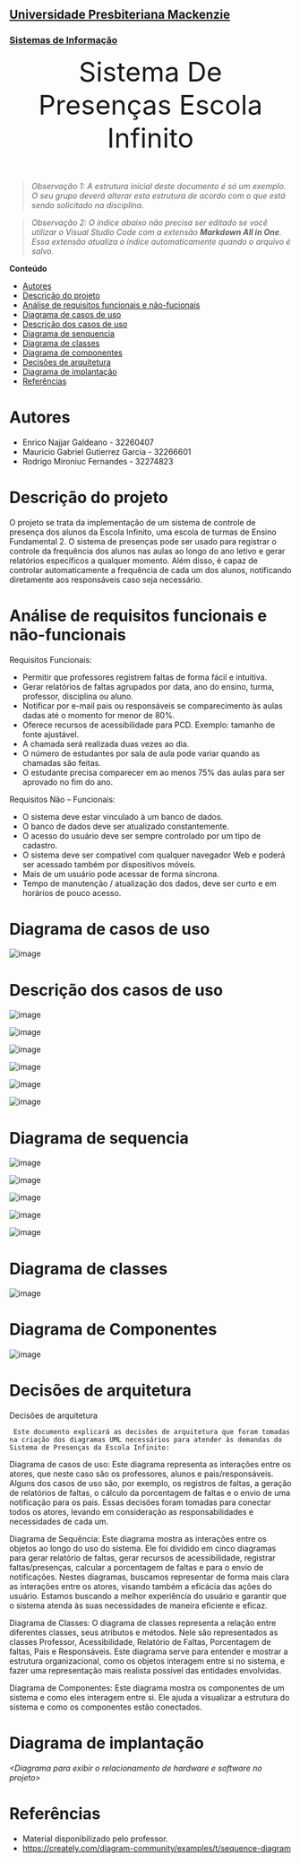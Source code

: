 <h2><a href= "https://www.mackenzie.br">Universidade Presbiteriana Mackenzie</a></h2>
<h3><a href= "https://www.mackenzie.br/graduacao/sao-paulo-higienopolis/sistemas-de-informacao">Sistemas de Informação</a></h3>


<font size="+12"><center>
Sistema De Presenças Escola Infinito
</center></font>

>*Observação 1: A estrutura inicial deste documento é só um exemplo. O seu grupo deverá alterar esta estrutura de acordo com o que está sendo solicitado na disciplina.*

>*Observação 2: O índice abaixo não precisa ser editado se você utilizar o Visual Studio Code com a extensão **Markdown All in One**. Essa extensão atualiza o índice automaticamente quando o arquivo é salvo.*

**Conteúdo**

- [Autores](#nome-alunos)
- [Descrição do projeto](#introdução-do-projeto)
- [Análise de requisitos funcionais e não-fucionais](#descrição-dos-requisitos)
- [Diagrama de casos de uso](#diagrama-de-comportamento-atores)
- [Descrição dos casos de uso](#descrição-das-funcões)
- [Diagrama de senquencia](#diagrama-de-ordem-interações)
- [Diagrama de classes](#diagrama-orientado-objetos)
- [Diagrama de componentes](#diagrama-estrutura-componente)
- [Decisões de arquitetura](#decisões-de-arquitetura)
- [Diagrama de implantação](#diagrama-de-hardware-software)
- [Referências](#referências)


# Autores

* Enrico Najjar Galdeano - 32260407
* Mauricio Gabriel Gutierrez Garcia - 32266601
* Rodrigo Mironiuc Fernandes - 32274823

# Descrição do projeto

O projeto se trata da implementação de um sistema de controle de presença dos alunos da Escola Infinito, uma escola de turmas de Ensino Fundamental 2. O sistema de presenças pode ser usado para registrar o controle da frequência dos alunos nas aulas ao longo do ano letivo e gerar relatórios específicos a qualquer momento. Além disso, é capaz de controlar automaticamente a frequência de cada um dos alunos, notificando diretamente aos responsáveis caso seja necessário.

# Análise de requisitos funcionais e não-funcionais
Requisitos Funcionais:
- Permitir que professores registrem faltas de forma fácil e intuitiva.
- Gerar relatórios de faltas agrupados por data, ano do ensino, turma, professor, disciplina ou aluno.
- Notificar por e-mail pais ou responsáveis se comparecimento às aulas dadas até o momento for menor de 80%.
- Oferece recursos de acessibilidade para PCD. Exemplo: tamanho de fonte ajustável.
- A chamada será realizada duas vezes ao dia.
- O número de estudantes por sala de aula pode variar quando as chamadas são feitas.
- O estudante precisa comparecer em ao menos 75% das aulas para ser aprovado no fim do ano.


Requisitos Não – Funcionais:
- O sistema deve estar vinculado à um banco de dados.
- O banco de dados deve ser atualizado constantemente.
- O acesso do usuário deve ser sempre controlado por um tipo de cadastro.
- O sistema deve ser compatível com qualquer navegador Web e poderá ser acessado também por dispositivos móveis.
- Mais de um usuário pode acessar de forma síncrona.
- Tempo de manutenção / atualização dos dados, deve ser curto e em horários de pouco acesso.

# Diagrama de casos de uso

  ![image](https://github.com/rodmironiuc/UML-SistemaDePresencas-EscolaInfinito/assets/142501084/fe5c856c-60f1-4a52-a8e5-536448c83479)


# Descrição dos casos de uso

![image](https://github.com/rodmironiuc/UML-SistemaDePresencas-EscolaInfinito/assets/142501084/937af51c-fb5b-4d26-98de-95678505179f)

![image](https://github.com/rodmironiuc/UML-SistemaDePresencas-EscolaInfinito/assets/142501084/7832d6e9-7d6e-430b-ba17-f4d846461264)

![image](https://github.com/rodmironiuc/UML-SistemaDePresencas-EscolaInfinito/assets/142501084/56a2b8c8-bfbd-43c4-8609-a2f53d65a7aa)

![image](https://github.com/rodmironiuc/UML-SistemaDePresencas-EscolaInfinito/assets/142501084/81862148-f021-4370-98ed-6bf99e8743c7)

![image](https://github.com/rodmironiuc/UML-SistemaDePresencas-EscolaInfinito/assets/142501084/6364c400-0e79-40c9-9813-c9787ca9681d)

![image](https://github.com/rodmironiuc/UML-SistemaDePresencas-EscolaInfinito/assets/142501084/3c318bfb-cfe1-4492-8fb3-8607c3f5fc41)

# Diagrama de sequencia

![image](https://github.com/rodmironiuc/UML-SistemaDePresencas-EscolaInfinito/assets/142501084/0036fa2f-b59a-4464-9555-3414eba8373d)

![image](https://github.com/rodmironiuc/UML-SistemaDePresencas-EscolaInfinito/assets/142501084/6530d790-854c-49e8-839a-d4ca3c6b84c0)

![image](https://github.com/rodmironiuc/UML-SistemaDePresencas-EscolaInfinito/assets/142501084/d9115340-20d7-40e4-90d7-965858b8fd92)

![image](https://github.com/rodmironiuc/UML-SistemaDePresencas-EscolaInfinito/assets/142501084/80ef6752-3ce0-4c7b-9250-1b0440c28623)

![image](https://github.com/rodmironiuc/UML-SistemaDePresencas-EscolaInfinito/assets/142501084/a6dc7a98-e0c1-4a55-9051-5934cf13410f)


# Diagrama de classes

![image](https://github.com/rodmironiuc/UML-SistemaDePresencas-EscolaInfinito/assets/100619939/c26a03e8-c318-4ff7-90cf-dfa72846d3aa)


# Diagrama de Componentes

![image](https://github.com/rodmironiuc/UML-SistemaDePresencas-EscolaInfinito/assets/100619939/cb03144e-a7b9-4881-b91a-6be5a1923cf5)


# Decisões de arquitetura

Decisões de arquitetura


     Este documento explicará as decisões de arquitetura que foram tomadas na criação dos diagramas UML necessários para atender às demandas do Sistema de Presenças da Escola Infinito:


Diagrama de casos de uso: Este diagrama representa as interações entre os atores, que neste caso são os professores, alunos e pais/responsáveis. Alguns dos casos de uso são, por exemplo, os registros de faltas, a geração de relatórios de faltas, o cálculo da porcentagem de faltas e o envio de uma notificação para os pais. Essas decisões foram tomadas para conectar todos os atores, levando em consideração as responsabilidades e necessidades de cada um.

Diagrama de Sequência: Este diagrama mostra as interações entre os objetos ao longo do uso do sistema. Ele foi dividido em cinco diagramas para gerar relatório de faltas, gerar recursos de acessibilidade, registrar faltas/presenças, calcular a porcentagem de faltas e para o envio de notificações. Nestes diagramas, buscamos representar de forma mais clara as interações entre os atores, visando também a eficácia das ações do usuário. Estamos buscando a melhor experiência do usuário e garantir que o sistema atenda às suas necessidades de maneira eficiente e eficaz.

Diagrama de Classes: O diagrama de classes representa a relação entre diferentes classes, seus atributos e métodos. Nele são representados as classes Professor, Acessibilidade, Relatório de Faltas, Porcentagem de faltas, Pais e Responsáveis. Este diagrama serve para entender e mostrar a estrutura organizacional, como os objetos interagem entre si no sistema, e fazer uma representação mais realista possível das entidades envolvidas.

Diagrama de Componentes: Este diagrama mostra os componentes de um sistema e como eles interagem entre si. Ele ajuda a visualizar a estrutura do sistema e como os componentes estão conectados.

# Diagrama de implantação

*&lt;Diagrama para exibir o relacionamento de hardware e software no projeto&gt;*

# Referências
* Material disponibilizado pelo professor.
* https://creately.com/diagram-community/examples/t/sequence-diagram

